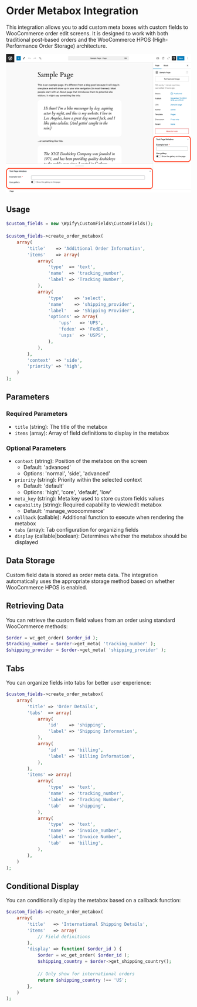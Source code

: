 # Order Metabox Integration

This integration allows you to add custom meta boxes with custom fields to WooCommerce order edit screens. It is designed to work with both traditional post-based orders and the WooCommerce HPOS (High-Performance Order Storage) architecture.

![Order Metabox Integration](../images/integration-metabox.png)

## Usage

```php
$custom_fields = new \Wpify\CustomFields\CustomFields();

$custom_fields->create_order_metabox(
	array(
		'title'    => 'Additional Order Information',
		'items'    => array(
			array(
				'type'  => 'text',
				'name'  => 'tracking_number',
				'label' => 'Tracking Number',
			),
			array(
				'type'    => 'select',
				'name'    => 'shipping_provider',
				'label'   => 'Shipping Provider',
				'options' => array(
					'ups'   => 'UPS',
					'fedex' => 'FedEx',
					'usps'  => 'USPS',
				),
			),
		),
		'context'  => 'side',
		'priority' => 'high',
	)
);
```

## Parameters

### Required Parameters

- `title` (string): The title of the metabox
- `items` (array): Array of field definitions to display in the metabox

### Optional Parameters

- `context` (string): Position of the metabox on the screen
  - Default: 'advanced'
  - Options: 'normal', 'side', 'advanced'
- `priority` (string): Priority within the selected context
  - Default: 'default'
  - Options: 'high', 'core', 'default', 'low'
- `meta_key` (string): Meta key used to store custom fields values
- `capability` (string): Required capability to view/edit metabox
  - Default: 'manage_woocommerce'
- `callback` (callable): Additional function to execute when rendering the metabox
- `tabs` (array): Tab configuration for organizing fields
- `display` (callable|boolean): Determines whether the metabox should be displayed

## Data Storage

Custom field data is stored as order meta data. The integration automatically uses the appropriate storage method based on whether WooCommerce HPOS is enabled.

## Retrieving Data

You can retrieve the custom field values from an order using standard WooCommerce methods:

```php
$order = wc_get_order( $order_id );
$tracking_number = $order->get_meta( 'tracking_number' );
$shipping_provider = $order->get_meta( 'shipping_provider' );
```

## Tabs

You can organize fields into tabs for better user experience:

```php
$custom_fields->create_order_metabox(
	array(
		'title' => 'Order Details',
		'tabs'  => array(
			array(
				'id'    => 'shipping',
				'label' => 'Shipping Information',
			),
			array(
				'id'    => 'billing',
				'label' => 'Billing Information',
			),
		),
		'items' => array(
			array(
				'type'  => 'text',
				'name'  => 'tracking_number',
				'label' => 'Tracking Number',
				'tab'   => 'shipping',
			),
			array(
				'type'  => 'text',
				'name'  => 'invoice_number',
				'label' => 'Invoice Number',
				'tab'   => 'billing',
			),
		),
	)
);
```

## Conditional Display

You can conditionally display the metabox based on a callback function:

```php
$custom_fields->create_order_metabox(
	array(
		'title'   => 'International Shipping Details',
		'items'   => array(
			// Field definitions
		),
		'display' => function( $order_id ) {
			$order = wc_get_order( $order_id );
			$shipping_country = $order->get_shipping_country();
			
			// Only show for international orders
			return $shipping_country !== 'US';
		},
	)
);
```